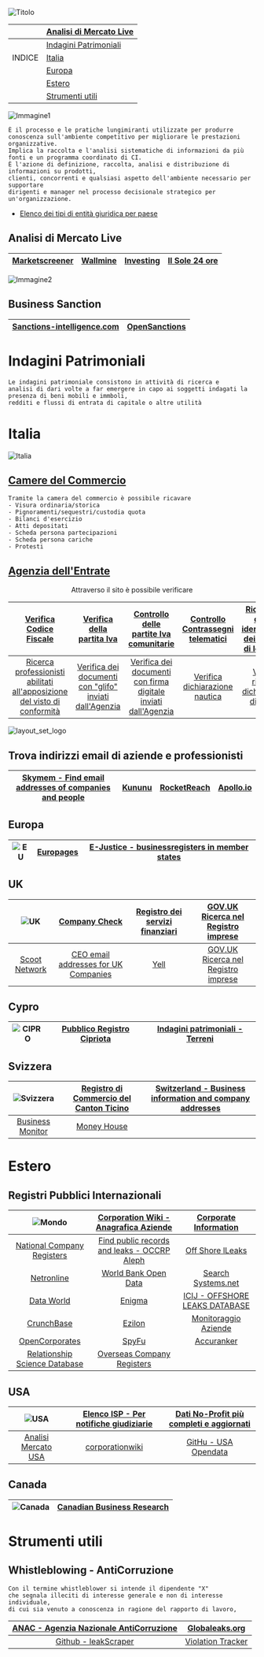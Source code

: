 ![Titolo](https://user-images.githubusercontent.com/98583912/199370645-c7413e35-f793-4537-81ed-cdb85ce02ead.gif)


||[Analisi di Mercato Live](https://github.com/CScorza/CORPINT-Corporate-Intelligence/edit/main/README.md#analisi-di-mercato-live)
| :---: | :--- |
||[Indagini Patrimoniali](https://github.com/CScorza/CORPINT-Corporate-Intelligence/edit/main/README.md#indagini-patrimoniali)|
|INDICE|[Italia](https://github.com/CScorza/CORPINT-Corporate-Intelligence/edit/main/README.md#italia)|
||[Europa](https://github.com/CScorza/CORPINT-Corporate-Intelligence/edit/main/README.md#europa)|
||[Estero](https://github.com/CScorza/CORPINT-Corporate-Intelligence/edit/main/README.md#estero)|
||[Strumenti utili](https://github.com/CScorza/CORPINT-Corporate-Intelligence/edit/main/README.md#strumenti-utili)|


![Immagine1](https://user-images.githubusercontent.com/98583912/199541265-6a80c99a-f964-4626-9074-91a93e3e79b6.gif)
```
È il processo e le pratiche lungimiranti utilizzate per produrre 
conoscenza sull'ambiente competitivo per migliorare le prestazioni organizzative.
Implica la raccolta e l'analisi sistematiche di informazioni da più fonti e un programma coordinato di CI. 
È l'azione di definizione, raccolta, analisi e distribuzione di informazioni su prodotti, 
clienti, concorrenti e qualsiasi aspetto dell'ambiente necessario per supportare 
dirigenti e manager nel processo decisionale strategico per un'organizzazione.
```
- [Elenco dei tipi di entità giuridica per paese](https://en.wikipedia.org/wiki/List_of_legal_entity_types_by_country)

## Analisi di Mercato Live


|[Marketscreener](https://www.marketscreener.com/)|[Wallmine](https://pl.wallmine.com/)|[Investing](https://it.investing.com/)|[Il Sole 24 ore](https://www.ilsole24ore.com/)|
| :---: | :---: | :---: | :---: |

![Immagine2](https://user-images.githubusercontent.com/98583912/199372706-5dac3d74-e8f1-41dd-bda0-66b180c95a52.gif)


## Business Sanction

|[Sanctions-intelligence.com](https://www.sanctions-intelligence.com/about/)|[OpenSanctions](https://www.opensanctions.org/)|
| :---: | :---: |

# Indagini Patrimoniali
```
Le indagini patrimoniale consistono in attività di ricerca e 
analisi di dari volte a far emergere in capo ai soggetti indagati la presenza di beni mobili e immboli,
redditi e flussi di entrata di capitale o altre utilità
```
# Italia
![Italia](https://user-images.githubusercontent.com/98583912/199543084-4f9fd457-bcc9-43ab-9b87-b2b1946725aa.gif)
## [Camere del Commercio](https://www.camcom.gov.it/)
```
Tramite la camera del commercio è possibile ricavare
- Visura ordinaria/storica
- Pignoramenti/sequestri/custodia quota
- Bilanci d'esercizio
- Atti depositati
- Scheda persona partecipazioni
- Scheda persona cariche
- Protesti
```

## [Agenzia dell'Entrate](https://www.agenziaentrate.gov.it/portale/)
<p align="center">Attraverso il sito è possibile verificare</p>

|[Verifica Codice Fiscale](https://telematici.agenziaentrate.gov.it/VerificaCF/Scegli.do?parameter=verificaCf)|[Verifica della partita Iva](https://www.agenziaentrate.gov.it/portale/web/guest/verifica-della-partita-iva)|[Controllo delle partite Iva comunitarie](https://www.agenziaentrate.gov.it/portale/web/guest/controllo-delle-partite-iva-comunitarie)|[Controllo Contrassegni telematici](https://www.agenziaentrate.gov.it/portale/web/guest/controllo-contrassegni-telematici)|[Ricerca del codice identificativo dei contratti di locazione](https://www.agenziaentrate.gov.it/portale/web/guest/ricerca-del-codice-identificativo-dei-contratti-di-locazione)|
| :---: | :---: | :---: |:---: | :---: |
|[Ricerca professionisti abilitati all'apposizione del visto di conformità](https://www.agenziaentrate.gov.it/portale/web/guest/ricerca-professionisti-abilitati-all-apposizione-del-visto-di-conformit%C3%A0)|[Verifica dei documenti con "glifo" inviati dall'Agenzia](https://www.agenziaentrate.gov.it/portale/web/guest/servizi/servizitrasversali/verifica/verifica-documenti-glifo-da-agenzia)|[Verifica dei documenti con firma digitale inviati dall'Agenzia](https://www.agenziaentrate.gov.it/portale/web/guest/servizi/servizitrasversali/verifica/verifica-della-firma-digitale-da-agenzia)|[Verifica dichiarazione nautica](https://www.agenziaentrate.gov.it/portale/web/guest/verifica-dichiarazione-nautica)|[Verifica ricevuta dichiarazione di intento](https://www.agenziaentrate.gov.it/portale/web/guest/verifica-ricevuta-dichiarazione-di-intento)|

![layout_set_logo](https://user-images.githubusercontent.com/98583912/196758088-b3171634-33c1-4dc5-8c6f-3dfe7e4a285f.png)

## Trova indirizzi email di aziende e professionisti
|[Skymem - Find email addresses of companies and people](http://www.skymem.info/)|[Kununu](https://www.kununu.com/)|[RocketReach](https://rocketreach.co/)|[Apollo.io](https://www.apollo.io/)|
| :---: | :---: | :---: | :---: |

## Europa
|![EU](https://user-images.githubusercontent.com/98583912/199543152-df291730-6207-46ac-a195-ece15af65d5b.gif)|[Europages](http://www.europages.co.uk/)|[E-Justice - businessregisters in member states](https://e-justice.europa.eu/content_business_registers_in_member_states-106-en.do)|
| :---: | :---: | :---: |

## UK
|![UK](https://user-images.githubusercontent.com/98583912/199543213-97e9ed5c-fb57-435e-8aca-e7e123f940ff.gif)|[Company Check](https://companycheck.co.uk/)|[Registro dei servizi finanziari](https://register.fca.org.uk/s/)|[GOV.UK Ricerca nel Registro imprese](https://find-and-update.company-information.service.gov.uk/)|
| :---: | :---: | :---: | :---: |
|[Scoot Network](http://www.scoot.co.uk/)|[CEO email addresses for UK Companies](https://www.ceoemail.com/)|[Yell](https://www.yell.com/)|[GOV.UK Ricerca nel Registro imprese](https://find-and-update.company-information.service.gov.uk/)|


## Cypro
|![CIPRO](https://user-images.githubusercontent.com/98583912/199543263-70f9ffb5-420a-49e7-b46a-2a454cbddf41.gif)|[Pubblico Registro Cipriota](https://efiling.drcor.mcit.gov.cy/DrcorPublic/SearchForm.aspx?sc=0&lang=EN)|[Indagini patrimoniali - Terreni](https://eservices.dls.moi.gov.cy/#/national/geoportalmapviewer)|
| :---: | :---: | :---: |

## Svizzera
|![Svizzera](https://user-images.githubusercontent.com/98583912/199543300-2f70e288-6fcc-43c4-bc98-2cca25c280d9.gif)|[Registro di Commercio del Canton Ticino](https://ti.chregister.ch/cr-portal/suche/suche.xhtml)|[Switzerland - Business information and company addresses](https://business-monitor.ch/en)|
| :---: | :---: | :---: |
|[Business Monitor](https://business-monitor.ch/)|[Money House](https://moneyhouse.ch/)||


# Estero
## Registri Pubblici Internazionali
|![Mondo](https://user-images.githubusercontent.com/98583912/199543480-c53d28dc-f1a9-476c-b989-d1122d41c2ec.gif)|[Corporation Wiki - Anagrafica Aziende](https://www.corporationwiki.com/)|[Corporate Information](http://www.corporateinformation.com/)|
| :---: | :---: | :---: |
|[National Company Registers](https://en.wikipedia.org/wiki/List_of_company_registers)|[Find public records and leaks - OCCRP Aleph](https://data.occrp.org/)|[Off Shore lLeaks](https://offshoreleaks.icij.org/)|
|[Netronline](https://www.netronline.com/public_records.htm)|[World Bank Open Data](https://data.worldbank.org/)|[Search Systems.net](https://publicrecords.searchsystems.net/)|
|[Data World](https://data.world/)|[Enigma](https://enigma.com/)|[ICIJ - OFFSHORE LEAKS DATABASE](https://offshoreleaks.icij.org/)|[infobel - Ricerca tramite numero di telefono](https://www.infobel.com/fr/world)|[Data Portals](http://dataportals.org/)|
|[CrunchBase](https://www.crunchbase.com/)|[Ezilon](http://www.ezilon.com/)|[Monitoraggio Aziende](https://www.owler.com/)|
|[OpenCorporates](https://opencorporates.com/)|[SpyFu](http://www.spyfu.com/)|[Accuranker](https://www.accuranker.com/)|[Serpstat](https://serpstat.com/)|
|[Relationship Science Database](https://relationshipscience.com/)|[Overseas Company Registers](https://www.gov.uk/government/publications/overseas-registries/overseas-registries)||




## USA
|![USA](https://user-images.githubusercontent.com/98583912/199543550-4b378fba-38ef-494e-8bb5-a388df545029.gif)|[Elenco ISP - Per notifiche giudiziarie](https://www.search.org/resources/isp-list/)|[Dati No-Profit più completi e aggiornati](http://www.guidestar.org/)|
| :---: | :---: | :---: |
|[Analisi Mercato USA](https://www.financecharts.com/)|[corporationwiki](https://www.corporationwiki.com/companies/)|[GitHu - USA Opendata](https://github.com/sunlightpolicy/opendata/blob/master/USlocalopendataportals.csv)|

## Canada
|![Canada](https://user-images.githubusercontent.com/98583912/199543594-a50b57c1-226a-47d7-8cd9-1a061b02ca38.gif)|[Canadian Business Research](https://www.canada.ca/en/services/business/research.html)|
| :---: | :---: |


# Strumenti utili

## Whistleblowing - AntiCorruzione
```
Con il termine whistleblower si intende il dipendente "X" 
che segnala illeciti di interesse generale e non di interesse individuale, 
di cui sia venuto a conoscenza in ragione del rapporto di lavoro, 
```
|[ANAC - Agenzia Nazionale AntiCorruzione ](https://www.anticorruzione.it/-/whistleblowing)|[Globaleaks.org](https://www.globaleaks.org/)|
| :---: | :---: |
|[Github - leakScraper](https://github.com/Acceis/leakScraper/wiki/leakScraper)|[Violation Tracker](https://violationtracker.goodjobsfirst.org/)|
